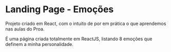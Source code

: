# Landing Page - Emoções

Projeto criado em React, com o intuito de por em prática o que aprendemos nas aulas do Proa. 

É uma página criada totalmente em ReactJS, listando 8 emoções que definem a minha personalidade.
